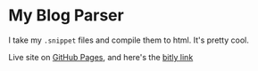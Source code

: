 # My Blog Parser

I take my `.snippet` files and compile them to html. It's pretty cool.

Live site on [GitHub Pages](http://northrupanthony.github.io/blog), and here's the [bitly link](http://bitly.com/AnthonyN_Blog)